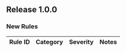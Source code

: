﻿## Release 1.0.0

### New Rules

Rule ID | Category | Severity | Notes                                               
--------|----------|----------|-----------------------------------------------------